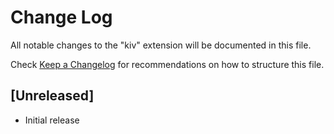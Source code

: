 # Change Log

All notable changes to the "kiv" extension will be documented in this file.

Check [Keep a Changelog](http://keepachangelog.com/) for recommendations on how to structure this file.

## [Unreleased]

- Initial release